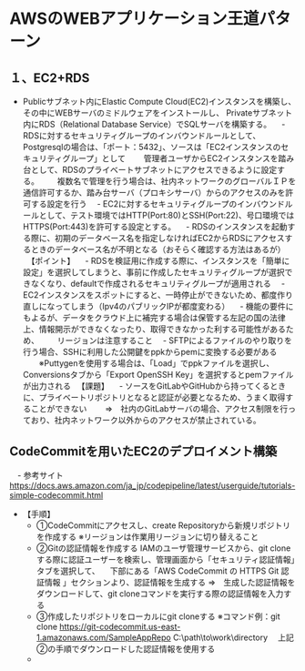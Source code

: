 # AWSのWEBアプリケーション王道パターン
## １、EC2+RDS
  - Publicサブネット内にElastic Compute Cloud(EC2)インスタンスを構築し、その中にWEBサーバのミドルウェアをインストールし、
    Privateサブネット内にRDS（Relational Database Service）でSQLサーバを構築する。
　- RDSに対するセキュリティグループのインバウンドルールとして、Postgresqlの場合は、「ポート：5432」、ソースは「EC2インスタンスのセキュリティグループ」として
　　管理者ユーザからEC2インスタンスを踏み台として、RDSのプライベートサブネットにアクセスできるように設定する。
　　複数名で管理を行う場合は、社内ネットワークのグローバルＩＰを通信許可するか、踏み台サーバ（プロキシサーバ）からのアクセスのみを許可する設定を行う
　- EC2に対するセキュリティグループのインバウンドルールとして、テスト環境ではHTTP(Port:80)とSSH(Port:22)、号口環境ではHTTPS(Port:443)を許可する設定とする。
　- RDSのインスタンスを起動する際に、初期のデータベース名を指定しなければEC2からRDSにアクセスするときのデータベース名が不明となる（おそらく確認する方法はあるが）
　【ポイント】
　- RDSを検証用に作成する際に、インスタンスを「簡単に設定」を選択してしまうと、事前に作成したセキュリティグループが選択できなくなり、defaultで作成されるセキュリティグループが適用される
　- EC2インスタンスをスポットにすると、一時停止ができないため、都度作り直しになってしまう（Ipv4のパブリックIPが都度変わる）
　- 機能の要件にもよるが、データをクラウド上に補完する場合は保管する左記の国の法律上、情報開示ができなくなったり、取得できなかった利する可能性があるため、
　　リージョンは注意すること
　- SFTPによるファイルのやり取りを行う場合、SSHに利用した公開鍵をppkからpemに変換する必要がある
　　※Puttygenを使用する場合は、「Load」でppkファイルを選択し、Conversionsタブから「Export OpenSSH Key」を選択するとpemファイルが出力される
　【課題】
　- ソースをGitLabやGitHubから持ってくるときに、プライベートリポジトリとなると認証が必要となるため、うまく取得することができない
　　⇒　社内のGitLabサーバの場合、アクセス制限を行っており、社内ネットワーク以外からのアクセスが禁止されている。

## CodeCommitを用いたEC2のデプロイメント構築
　- 参考サイト
    https://docs.aws.amazon.com/ja_jp/codepipeline/latest/userguide/tutorials-simple-codecommit.html
  - 【手順】
    - ①CodeCommitにアクセスし、create Repositoryから新規リポジトリを作成する
      ※リージョンは作業用リージョンに切り替えること
    - ②Gitの認証情報を作成する
      IAMのユーザ管理サービスから、git cloneする際に認証ユーザーを検索し、管理画面から「セキュリティ認証情報」タブを選択して、
    　下部にある「AWS CodeCommit の HTTPS Git 認証情報 」セクションより、認証情報を生成する
      ⇒　生成した認証情報をダウンロードして、git cloneコマンドを実行する際の認証情報を入力する
    - ③作成したリポジトリをローカルにgit cloneする
      ※コマンド例：git clone https://git-codecommit.us-east-1.amazonaws.com/SampleAppRepo C:\path\to\work\directory
      　上記②の手順でダウンロードした認証情報を使用する
    - 
